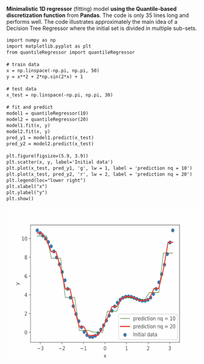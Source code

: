 


**Minimalistic 1D regressor** (fitting) model **using the Quantile-based discretization function** from **Pandas**. The code is only 35 lines long and performs well.
The code illustrates approximately the main idea of a Decision Tree Regressor where the initial set is divided in multiple sub-sets. 

```
import numpy as np
import matplotlib.pyplot as plt
from quantileRegressor import quantileRegressor

# train data
x = np.linspace(-np.pi, np.pi, 50)
y = x**2 + 2*np.sin(2*x) + 1

# test data
x_test = np.linspace(-np.pi, np.pi, 30)

# fit and predict
model1 = quantileRegressor(10)
model2 = quantileRegressor(20)
model1.fit(x, y)
model2.fit(x, y)
pred_y1 = model1.predict(x_test)
pred_y2 = model2.predict(x_test)

plt.figure(figsize=(5.9, 3.9))
plt.scatter(x, y, label='Initial data')
plt.plot(x_test, pred_y1, 'g', lw = 1, label = 'prediction nq = 10')
plt.plot(x_test, pred_y2, 'r', lw = 2, label = 'prediction nq = 20')
plt.legend(loc="lower right")
plt.xlabel("x")
plt.ylabel("y")
plt.show()
```

<img src="figure.png" width="600" height="400">


